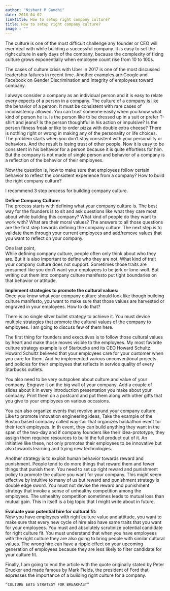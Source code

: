 ```yaml
---
author: "Nishant M Gandhi"
date: 2018-04-02
linktitle: How to setup right company culture?
title: How to setup right company culture?
image : ""
---
```



The culture is one of the most difficult challenge any founder or CEO will ever deal with while building a successful company.
It is easy to set the right culture in early days of the company,
because the complexity of fixing culture grows exponentially when employee count rise from 10 to 100s.

The cases of culture crisis with Uber in 2017 is one of the most discussed leadership failures in recent time.
Another examples are Google and Facebook on Gender Discrimination and Integrity of employees toward company.

I always consider a company as an individual person and it is easy to relate every expects of a person in a company.
The culture of a company is like the behavior of a person. It must be consistent with rare cases of inconsistency allowed.
You can trust someone easily when you know what kind of person he is.
Is the person like to be dressed up in a suit or prefer T-shirt and jeans?
Is the person thoughtful in his action or impulsive?
Is the person fitness freak or like to order pizza with double extra cheese?
There is nothing right or wrong in making any of the personality or life choices.
The problem starts when you don’t stay consistent with your personality or behaviors. And the result is losing trust of other people.
Now it is easy to be consistent in his behavior for a person because it is quite effortless for him.
But the company is not made of single person and behavior of a company is a reflection of the behavior of their employees.

Now the question is,
how to make sure that employees follow certain behavior to reflect the consistent experience from a company?
How to build the right company culture?

I recommend 3 step process for building company culture.

**Define Company Culture:** <br/>
The process starts with defining what your company culture is.
The best way for the founders is to sit and ask questions like what they care most about while building this company?
What kind of people do they want to work with?
What are their moral values?
The answers to all those questions are the first step towards defining the company culture.
The next step is to validate them through your current employees and add/remove values that you want to reflect on your company.

One last point,<br/>
While defining company culture,
people often only think about who they are.
But it is also important to define who they are not.
What kind of trait your company culture does not support.
Sometimes those traits are presumed like you don’t want your employees to be jerk or lone-wolf.
But writing out them into company culture manifesto put tight boundaries on that behavior or attitude.

**Implement strategies to promote the cultural values:** <br/>
Once you know what your company culture should look like though building culture manifesto,
you want to make sure that those values are harvested or engraved in your employees. How to do that?

There is no single silver bullet strategy to achieve it.
You must device multiple strategies that promote the cultural values of the company to employees.
I am going to discuss few of them here.

The first thing for founders and executives is to follow those cultural values by heart and make those moves visible to the employees.
My most favorite culture strategy example is of Starbucks and its CEO Howard Schultz.
Howard Schultz believed that your employees care for your customer when you care for them.
And he implemented various unconventional projects and policies for their employees that reflects in service quality of every Starbucks outlets.

You also need to be very outspoken about culture and value of your company.
Engrave it on the big wall of your company.
Add a couple of slides about it in every introduction presentation you make about your company.
Print them on a postcard and put them along with other gifts that you give to your employees on various occasions.

You can also organize events that revolve around your company culture.
Like to promote innovation engineering ideas,
Take the example of the Boston based company called way-fair that organizes hackathon event for their tech employees.
In th event, they can build anything they want in the span of the two-day and
if company founders like their idea-prototype,
they assign them required resources to build the full product out of it.
An initiative like these, not only promotes their employees to be innovative but also towards learning and trying new technologies.

Another strategy is to exploit human behavior towards reward and punishment.
People tend to do more things that reward them and fewer things that punish them.
You need to set up right reward and punishment policy to promote the culture you want for your company.
This might seem effective by intuitive to many of us but reward and punishment strategy is double edge sword.
You must not devise the reward and punishment strategy that invoke a sense of unhealthy competition among the employees.
The unhealthy competition sometimes leads to mutual loss than mutual gain.
This in itself is a big topic that I might write about in future.

**Evaluate your potential hire for cultural fit:** <br/>
Now you have employees with right culture value and attitude,
you want to make sure that every new cycle of hire also have same traits that you want for your employees.
You must and absolutely scrutinize potential candidate for right culture fit.
You must understand that when you have employees with the right culture they are also going to bring people with similar cultural values.
The wrong hire can have a ripple effect on your upcoming generation of employees because they are less likely to filter candidate for your culture fit.

Finally, I am going to end the article with the quote originally stated by Peter Drucker and made famous by Mark Fields, the president of Ford
that expresses the importance of a building right culture for a company.

    “CULTURE EATS STRATEGY FOR BREAKFAST”
